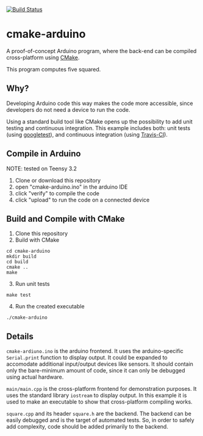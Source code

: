 [![Build Status](https://travis-ci.com/tessmero/cmake-arduino.svg?branch=master)](https://travis-ci.com/tessmero/cmake-arduino)

# cmake-arduino
A proof-of-concept Arduino program, where the back-end can be compiled cross-platform using [CMake](https://cmake.org/). 

This program computes five squared.

## Why?

Developing Arduino code this way makes the code more accessible, since developers do not need a device to run the code.

Using a standard build tool like CMake opens up the possibility to add unit testing and continuous integration. This example includes both: unit tests (using [googletest](https://github.com/google/googletest/blob/master/googletest/docs/primer.md)), and continuous integration (using [Travis-CI](https://travis-ci.com/)).

## Compile in Arduino

NOTE: tested on Teensy 3.2

1. Clone or download this repository
2. open "cmake-arduino.ino" in the arduino IDE
3. click "verify" to compile the code
4. click "upload" to run the code on a connected device


## Build and Compile with CMake

1. Clone this repository
2. Build with CMake

```
cd cmake-arduino
mkdir build
cd build
cmake ..
make
```

3. Run unit tests

```
make test
```

4. Run the created executable

```
./cmake-arduino
```

## Details

`cmake-ardiuno.ino` is the arduino frontend. It uses the arduino-specific `Serial.print` function to display output. It could be expanded to accomodate additional input/output devices like sensors. It should contain only the bare-minimum amount of code, since it can only be debugged using actual hardware.

`main/main.cpp` is the cross-platform frontend for demonstration purposes. It uses the standard library `iostream` to display output. In this example it is used to make an executable to show that cross-platform compiling works.

`square.cpp` and its header `square.h` are the backend. The backend can be easily debugged and is the target of automated tests. So, in order to safely add complexity, code should be added primarily to the backend.
